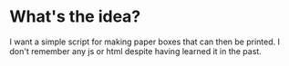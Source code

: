 # What's the idea?

I want a simple script for making paper boxes that can then be printed. I don't remember any js or html despite having learned it in the past.
